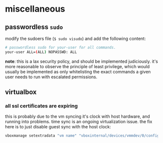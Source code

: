 miscellaneous
=============

## passwordless `sudo`

modify the sudoers file (`$ sudo visudo`) and add the following content:
```bash
# passwordless sudo for your-user for all commands.
your-user ALL=(ALL) NOPASSWD: ALL
```

**note**: this is a lax security policy, and should be implemented judiciously. it's more reasonable to observe the principle of least privilege, which would usually be implemented as only whitelisting the exact commands a given user needs to run with escalated permissions.

## virtualbox

### all ssl certificates are expiring

this is probably due to the vm syncing it's clock with host hardware, and running into problems. time sync is an ongoing virtualization issue. the fix here is to just disable guest sync with the host clock:

```bash
vboxmanage setextradata "vm name" "vboxinternal/devices/vmmdev/0/config/gethosttimedisabled" 1
```
